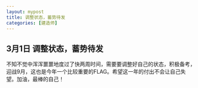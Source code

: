 ```yaml
---
layout: mypost
title: 调整状态，蓄势待发
categories: [建造师]
---
```

## 3月1日 调整状态，蓄势待发
 不知不觉中浑浑噩噩地度过了快两周时间，需要要调整好自己的状态，积极备考，迎战9月，这也是今年一个比较重要的FLAG。希望这一年的付出不会让自己失望。加油，最棒的自己！
